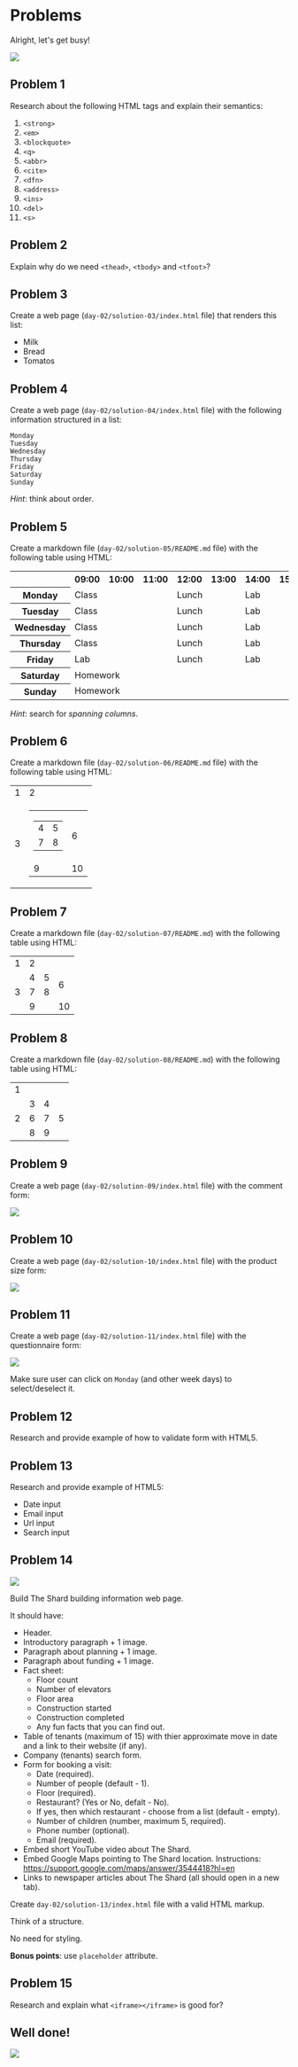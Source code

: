 # Problems

Alright, let's get busy!

![](https://38.media.tumblr.com/7cc0ddd8e7d09892fe87edbbe1688540/tumblr_ndcdf4scrN1t0b1clo1_400.gif)

## Problem 1

Research about the following HTML tags and explain their semantics:

1. `<strong>`
2. `<em>`
3. `<blockquote>`
4. `<q>`
5. `<abbr>`
6. `<cite>`
7. `<dfn>`
8. `<address>`
9. `<ins>`
10. `<del>`
11. `<s>`

## Problem 2

Explain why do we need `<thead>`, `<tbody>` and `<tfoot>`?

## Problem 3

Create a web page (`day-02/solution-03/index.html` file) that renders this list:

<ul>
  <li>Milk</li>
  <li>Bread</li>
  <li>Tomatos</li>
</ul>

## Problem 4

Create a web page (`day-02/solution-04/index.html` file) with the following information structured in a list:

```
Monday
Tuesday
Wednesday
Thursday
Friday
Saturday
Sunday
```

_Hint_: think about order.

## Problem 5

Create a markdown file (`day-02/solution-05/README.md` file) with the following table using HTML:

<table>
  <tr>
    <th></th>
    <th>09:00</th>
    <th>10:00</th>
    <th>11:00</th>
    <th>12:00</th>
    <th>13:00</th>
    <th>14:00</th>
    <th>15:00</th>
    <th>16:00</th>
    <th>17:00</th>
  </tr>
  <tr>
    <th>Monday</th>
    <td colspan="3">Class</td>
    <td colspan="2">Lunch</td>
    <td colspan="4">Lab</td>
  </tr>
  <tr>
    <th>Tuesday</th>
    <td colspan="3">Class</td>
    <td colspan="2">Lunch</td>
    <td colspan="4">Lab</td>
  </tr>
  <tr>
    <th>Wednesday</th>
    <td colspan="3">Class</td>
    <td colspan="2">Lunch</td>
    <td colspan="4">Lab</td>
  </tr>
  <tr>
    <th>Thursday</th>
    <td colspan="3">Class</td>
    <td colspan="2">Lunch</td>
    <td colspan="4">Lab</td>
  </tr>
  <tr>
    <th>Friday</th>
    <td colspan="3">Lab</td>
    <td colspan="2">Lunch</td>
    <td colspan="4">Lab</td>
  </tr>
  <tr>
    <th>Saturday</th>
    <td colspan="9">Homework</td>
  </tr>
  <tr>
    <th>Sunday</th>
    <td colspan="9">Homework</td>
  </tr>
</table>

_Hint_: search for _spanning columns_.

## Problem 6

Create a markdown file (`day-02/solution-06/README.md` file) with the following table using HTML:

<table>
  <tr>
    <td>1</td>
    <td>2</td>
  </tr>
  <tr>
    <td>3</td>
    <td>
      <table>
        <tr>
          <td>
            <table>
              <tr>
                <td>4</td>
                <td>5</td>
              </tr>
              <tr>
                <td>7</td>
                <td>8</td>
              </tr>
            </table>
          </td>
          <td>6</td>
        </tr>
        <tr>
          <td>9</td>
          <td>10</td>
        </tr>
      </table>
    </td>
  </tr>
</table>

## Problem 7

Create a markdown file (`day-02/solution-07/README.md`) with the following table using HTML:

<table>
  <tr>
    <td>1</td>
    <td colspan="3">2</td>
  </tr>
  <tr>
    <td rowspan="3">3</td>
    <td>4</td>
    <td>5</td>
    <td rowspan="2">6</td>
  </tr>
  <tr>
    <td>7</td>
    <td>8</td>
  </tr>
  <tr>
    <td colspan="2">9</td>
    <td>10</td>
  </tr>
</table>

## Problem 8

Create a markdown file (`day-02/solution-08/README.md`) with the following table using HTML:

<table>
  <tr>
    <td colspan="4">1</td>
  </tr>
  <tr>
    <td rowspan="3">2</td>
    <td>3</td>
    <td>4</td>
    <td rowspan="3">5</td>
  </tr>
  <tr>
    <td>6</td>
    <td>7</td>
  </tr>
  <tr>
    <td>8</td>
    <td>9</td>
  </tr>
</table>

## Problem 9

Create a web page (`day-02/solution-09/index.html` file) with the comment form:

![](problem-07.png)

## Problem 10

Create a web page (`day-02/solution-10/index.html` file) with the product size form:

![](problem-08.png)

## Problem 11

Create a web page (`day-02/solution-11/index.html` file) with the questionnaire form:

![](problem-09.png)

Make sure user can click on `Monday` (and other week days) to select/deselect it.

## Problem 12

Research and provide example of how to validate form with HTML5.

## Problem 13

Research and provide example of HTML5:
+ Date input
+ Email input
+ Url input
+ Search input

## Problem 14

![](https://d.gr-assets.com/hostedimages/1419795446ra/13127929.gif)

Build The Shard building information web page.

It should have:

+ Header.
+ Introductory paragraph + 1 image.
+ Paragraph about planning + 1 image.
+ Paragraph about funding + 1 image.
+ Fact sheet:
  + Floor count
  + Number of elevators
  + Floor area
  + Construction started
  + Construction completed
  + Any fun facts that you can find out.
+ Table of tenants (maximum of 15) with thier approximate move in date and a link to their website (if any).
+ Company (tenants) search form.
+ Form for booking a visit:
  + Date (required).
  + Number of people (default - 1).
  + Floor (required).
  + Restaurant? (Yes or No, defalt - No).
  + If yes, then which restaurant - choose from a list (default - empty).
  + Number of children (number, maximum 5, required).
  + Phone number (optional).
  + Email (required).
+ Embed short YouTube video about The Shard.
+ Embed Google Maps pointing to The Shard location. Instructions: https://support.google.com/maps/answer/3544418?hl=en
+ Links to newspaper articles about The Shard (all should open in a new tab).

Create `day-02/solution-13/index.html` file with a valid HTML markup.

Think of a structure.

No need for styling.

__Bonus points__: use `placeholder` attribute.

## Problem 15

Research and explain what `<iframe></iframe>` is good for?

## Well done!

![](http://static.tumblr.com/e4848af89e30f8297464d2a8cd32fd5b/wccjc99/Duxnm3m2p/tumblr_static_40dgomquvf280w8ogc0kc4owc.gif)


